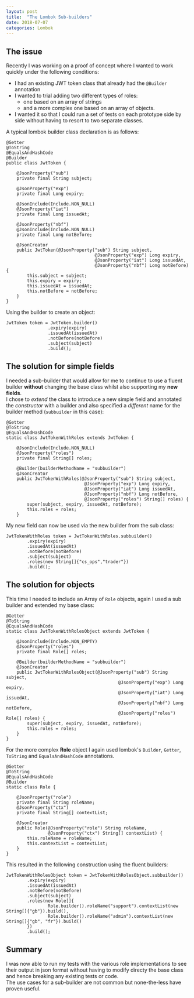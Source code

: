 ```yaml
---
layout: post
title:  "The Lombok Sub-builders"
date: 2018-07-07
categories: Lombok
---
```


## The issue
Recently I was working on a proof of concept where I wanted to work quickly under the following conditions:
* I had an existing JWT token class that already had the `@Builder` annotation
* I wanted to trial adding two different types of roles:
  * one based on an array of strings
  * and a more complex one based on an array of objects.
* I wanted it so that I could run a set of tests on each prototype side by side without having to resort to two separate classes.

A typical lombok builder class declaration is as follows:
```
@Getter
@ToString
@EqualsAndHashCode
@Builder
public class JwtToken {

    @JsonProperty("sub")
    private final String subject;

    @JsonProperty("exp")
    private final Long expiry;

    @JsonInclude(Include.NON_NULL)
    @JsonProperty("iat")
    private final Long issuedAt;

    @JsonProperty("nbf")
    @JsonInclude(Include.NON_NULL)
    private final Long notBefore;

    @JsonCreator
    public JwtToken(@JsonProperty("sub") String subject,
                                  @JsonProperty("exp") Long expiry,
                                  @JsonProperty("iat") Long issuedAt,
                                  @JsonProperty("nbf") Long notBefore) {
        this.subject = subject;
        this.expiry = expiry;
        this.issuedAt = issuedAt;
        this.notBefore = notBefore;
    }
}
```
Using the builder to create an object:
```
JwtToken token = JwtToken.builder()
                .expiry(expiry)
                .issuedAt(issuedAt)
                .notBefore(notBefore)
                .subject(subject)
                .build();
```

## The solution for simple fields
I needed a sub-builder that would allow for me to continue to use a fluent builder **without** changing the base class whilst also supporting my **new fields**.  
I chose to _extend_ the class to introduce a new simple field and annotated the _constructor_ with a builder and also specified a _different_ name for the builder method (`subbuilder` in this case):
```
@Getter
@ToString
@EqualsAndHashCode
static class JwtTokenWithRoles extends JwtToken {

    @JsonInclude(Include.NON_NULL)
    @JsonProperty("roles")
    private final String[] roles;

    @Builder(builderMethodName = "subbuilder")
    @JsonCreator
    public JwtTokenWithRoles(@JsonProperty("sub") String subject,
                              @JsonProperty("exp") Long expiry,
                              @JsonProperty("iat") Long issuedAt,
                              @JsonProperty("nbf") Long notBefore,
                              @JsonProperty("roles") String[] roles) {
        super(subject, expiry, issuedAt, notBefore);
        this.roles = roles;
    }
```
My new field can now be used via the new builder from the sub class:
```
JwtTokenWithRoles token = JwtTokenWithRoles.subbuilder()
        .expiry(expiry)
        .issuedAt(issuedAt)
        .notBefore(notBefore)
        .subject(subject)
        .roles(new String[]{"cs_ops","trader"})
        .build();
```

## The solution for objects
This time I needed to include an Array of `Role` objects, again I used a sub builder and extended my base class:
```
@Getter
@ToString
@EqualsAndHashCode
static class JwtTokenWithRolesObject extends JwtToken {

    @JsonInclude(Include.NON_EMPTY)
    @JsonProperty("roles")
    private final Role[] roles;

    @Builder(builderMethodName = "subbuilder")
    @JsonCreator
    public JwtTokenWithRolesObject(@JsonProperty("sub") String subject,
                                           @JsonProperty("exp") Long expiry,
                                           @JsonProperty("iat") Long issuedAt,
                                           @JsonProperty("nbf") Long notBefore,
                                           @JsonProperty("roles") Role[] roles) {
        super(subject, expiry, issuedAt, notBefore);
        this.roles = roles;
    }
}
```
For the more complex **Role** object I again used lombok's `Builder`, `Getter`, `ToString` and `EqualsAndHashCode` annotations.
```
@Getter
@ToString
@EqualsAndHashCode
@Builder
static class Role {

    @JsonProperty("role")
    private final String roleName;
    @JsonProperty("ctx")
    private final String[] contextList;

    @JsonCreator
    public Role(@JsonProperty("role") String roleName,
                @JsonProperty("ctx") String[] contextList) {
        this.roleName = roleName;
        this.contextList = contextList;
    }
}
```
This resulted in the following construction using the fluent builders:

```
JwtTokenWithRolesObject token = JwtTokenWithRolesObject.subbuilder()
        .expiry(expiry)
        .issuedAt(issuedAt)
        .notBefore(notBefore)
        .subject(subject)
        .roles(new Role[]{
                Role.builder().roleName("support").contextList(new String[]{"gb"}).build(),
                Role.builder().roleName("admin").contextList(new String[]{"gb", "fr"}).build()
        })
        .build();
```
## Summary
I was now able to run my tests with the various role implementations to see their output in json format without having to modify directy the base class and hence breaking any existing tests or code.  
The use cases for a sub-builder are not common but none-the-less have proven useful.  
 